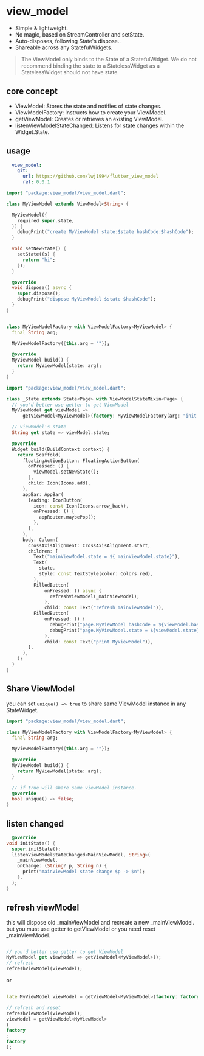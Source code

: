 # view_model

* Simple & lightweight.
* No magic, based on StreamController and setState.
* Auto-disposes, following State's dispose..
* Shareable across any StatefulWidgets.

> The ViewModel only binds to the State of a StatefulWidget. We do not recommend binding the state
> to a StatelessWidget as a StatelessWidget should not have state.

## core concept

* ViewModel: Stores the state and notifies of state changes.
* ViewModelFactory: Instructs how to create your ViewModel.
* getViewModel: Creates or retrieves an existing ViewModel.
* listenViewModelStateChanged: Listens for state changes within the Widget.State.

## usage

```yaml
  view_model:
    git:
      url: https://github.com/lwj1994/flutter_view_model
      ref: 0.0.1
```

```dart
import "package:view_model/view_model.dart";

class MyViewModel extends ViewModel<String> {

  MyViewModel({
    required super.state,
  }) {
    debugPrint("create MyViewModel state:$state hashCode:$hashCode");
  }

  void setNewState() {
    setState((s) {
      return "hi";
    });
  }

  @override
  void dispose() async {
    super.dispose();
    debugPrint("dispose MyViewModel $state $hashCode");
  }
}


class MyViewModelFactory with ViewModelFactory<MyViewModel> {
  final String arg;

  MyViewModelFactory({this.arg = ""});

  @override
  MyViewModel build() {
    return MyViewModel(state: arg);
  }
}
```

```dart
import "package:view_model/view_model.dart";

class _State extends State<Page> with ViewModelStateMixin<Page> {
  // you'd better use getter to get ViewModel
  MyViewModel get viewModel =>
      getViewModel<MyViewModel>(factory: MyViewModelFactory(arg: "init arg"));

  // viewModel's state
  String get state => viewModel.state;

  @override
  Widget build(BuildContext context) {
    return Scaffold(
      floatingActionButton: FloatingActionButton(
        onPressed: () {
          viewModel.setNewState();
        },
        child: Icon(Icons.add),
      ),
      appBar: AppBar(
        leading: IconButton(
          icon: const Icon(Icons.arrow_back),
          onPressed: () {
            appRouter.maybePop();
          },
        ),
      ),
      body: Column(
        crossAxisAlignment: CrossAxisAlignment.start,
        children: [
          Text("mainViewModel.state = ${_mainViewModel.state}"),
          Text(
            state,
            style: const TextStyle(color: Colors.red),
          ),
          FilledButton(
              onPressed: () async {
                refreshViewModel(_mainViewModel);
              },
              child: const Text("refresh mainViewModel")),
          FilledButton(
              onPressed: () {
                debugPrint("page.MyViewModel hashCode = ${viewModel.hashCode}");
                debugPrint("page.MyViewModel.state = ${viewModel.state}");
              },
              child: const Text("print MyViewModel")),
        ],
      ),
    );
  }
}
```

## Share ViewModel

you can set `unique() => true` to share same ViewModel instance in any StateWidget.

```dart
import "package:view_model/view_model.dart";

class MyViewModelFactory with ViewModelFactory<MyViewModel> {
  final String arg;

  MyViewModelFactory({this.arg = ""});

  @override
  MyViewModel build() {
    return MyViewModel(state: arg);
  }

  // if true will share same viewModel instance.  
  @override
  bool unique() => false;
}

```

## listen changed

```dart
  @override
void initState() {
  super.initState();
  listenViewModelStateChanged<MainViewModel, String>(
    _mainViewModel,
    onChange: (String? p, String n) {
      print("mainViewModel state change $p -> $n");
    },
  );
}
```

## refresh viewModel

this will dispose old _mainViewModel and recreate a new _mainViewModel.
but you must use getter to getViewModel or you need reset _mainViewModel.

```dart

// you'd better use getter to get ViewModel
MyViewModel get viewModel => getViewModel<MyViewModel>();
// refresh 
refreshViewModel(viewModel);
```

or

```dart

late MyViewModel viewModel = getViewModel<MyViewModel>(factory: factory);

// refresh and reset 
refreshViewModel(viewModel);
viewModel = getViewModel<MyViewModel>
(
factory
:
factory
);
```